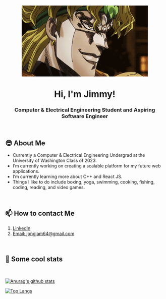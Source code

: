 <p align="center">
 <img width="400px" src="https://github.com/jongjam/jongjam/blob/master/imggif/jojo.gif" align="center" alt="narutoScream" />
  
 <h1 align="center">Hi, I'm Jimmy!</h1>
 <h3 align="center">Computer & Electrical Engineering Student and Aspiring Software Engineer</h3>
 <p align="center"</p>
</p>
<br>

<h2>😎 About Me</h2>

- Currently a Computer & Electrical Engineering Undergrad at the University of Washington Class of 2023.  
- I’m currently working on creating a scalable platform for my future web applications. 
- I’m currently learning more about C++ and React JS. 
- Things I like to do include boxing, yoga, swimming, cooking, fishing, coding, reading, and video games.

<br>
<p align="center">
   <h2>📫 How to contact Me</h2>

   1. [LinkedIn](https://www.linkedin.com/in/james-jhong-1a980b195/)
   2. [Email: jongjam64@gmail.com](mailto:jongjam64@gmail.com)
   
   <p align="center"</p>
</p>
<br>

<p align="center">
   <h2>👀 Some cool stats</h2>
   <br>

   [![Anurag's github stats](https://github-readme-stats.vercel.app/api?username=jongjam&count_private=true&show_icons=true&theme=tokyonight)](https://github.com/anuraghazra/github-readme-stats)

   [![Top Langs](https://github-readme-stats.vercel.app/api/top-langs/?username=jongjam&theme=tokyonight)](https://github.com/anuraghazra/github-readme-stats)

   <p align="center"</p>
</p>


<!--
**jongjam/jongjam** is a ✨ _special_ ✨ repository because its `README.md` (this file) appears on your GitHub profile.

Here are some ideas to get you started:

- 👯 I’m looking to collaborate on ...
- 🤔 I’m looking for help with ...
- 💬 Ask me about ...
- 😄 Pronouns: ...
- ⚡ Fun fact: ...
-->
